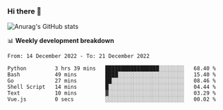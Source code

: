 ### Hi there 👋
![Anurag's GitHub stats](https://github-readme-stats.vercel.app/api?username=jami1024&show_icons=true&theme=radical)

📊 **Weekly development breakdown**
<!--START_SECTION:waka-->

```text
From: 14 December 2022 - To: 21 December 2022

Python         3 hrs 39 mins   █████████████████░░░░░░░░   68.40 %
Bash           49 mins         ████░░░░░░░░░░░░░░░░░░░░░   15.40 %
Go             27 mins         ██░░░░░░░░░░░░░░░░░░░░░░░   08.46 %
Shell Script   14 mins         █░░░░░░░░░░░░░░░░░░░░░░░░   04.44 %
Text           10 mins         ▓░░░░░░░░░░░░░░░░░░░░░░░░   03.29 %
Vue.js         0 secs          ░░░░░░░░░░░░░░░░░░░░░░░░░   00.02 %
```

<!--END_SECTION:waka-->
<!--
**jami1024/jami1024** is a ✨ _special_ ✨ repository because its `README.md` (this file) appears on your GitHub profile.

Here are some ideas to get you started:

- 🔭 I’m currently working on ...
- 🌱 I’m currently learning ...
- 👯 I’m looking to collaborate on ...
- 🤔 I’m looking for help with ...
- 💬 Ask me about ...
- 📫 How to reach me: ...
- 😄 Pronouns: ...
- ⚡ Fun fact: ...
-->
